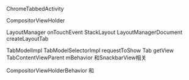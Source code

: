 ChromeTabbedActivity

CompositorViewHolder

LayoutManager onTouchEvent StackLayout
LayoutManagerDocument createLayoutTab

TabModelImpl
TabModelSelectorImpl requestToShow
Tab getView
TabContentViewParent
    mBehavior 和SnackbarView相关

CompositorViewHolderBehavior 和



